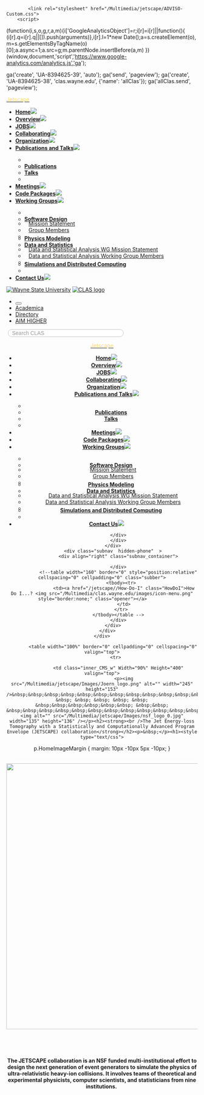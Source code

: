 <!DOCTYPE html PUBLIC "-//W3C//DTD XHTML 1.0 Transitional//EN" "http://www.w3.org/TR/xhtml1/DTD/xhtml1-transitional.dtd">
<!--[if lt IE 7]> <html class="no-js lt-ie9 lt-ie8 lt-ie7 ie" lang="en"> <![endif]-->
<!--[if IE 7]>    <html class="no-js lt-ie9 lt-ie8 ie" lang="en"> <![endif]-->
<!--[if IE 8]>    <html class="no-js lt-ie9 ie" lang="en"> <![endif]-->
<!--[if IE 9 ]>    <html lang="en" class="no-js ie9 ie"> <![endif]-->
<!--[if IE 10 ]>    <html lang="en" class="no-js ie10 ie"> <![endif]-->
<!--[if (gt IE 10)|!(IE)]><!-->
<html xmlns="http://www.w3.org/1999/xhtml">
<!--<![endif]-->
<head>
	<title>Home - Jetscape - Jetscape</title>
	<meta name="viewport" content="width=device-width, initial-scale=1.0" />
	<meta http-equiv="Content-Type" content="text/html; charset=iso-8859-1">
	<meta name="keywords" content="">
	<meta name="description" content="">
	<meta name="classification" content="">
	<meta name="content" content="">
	<meta name="author" content="">
	<meta name="revisit-after" content="">
	<meta name="robots" content="follow,index">
	<link rel="stylesheet" href="/Multimedia/clas.wayne.edu/bootstrap.css">
	<link rel="stylesheet" href="/Multimedia/clas.wayne.edu/bootstrap-responsive.css">
	<link rel="stylesheet" href="/Multimedia/clas.wayne.edu/ADVISO.css">
	<link rel="stylesheet" href="/Multimedia/clas.wayne.edu/mission.css">
	<link rel="stylesheet" href="/Multimedia/clas.wayne.edu/150footer.css">
	<link rel="icon" href="/Multimedia/clas.wayne.edu/Images/wsu-favicon.png" type="image/png">
	<!-- <link rel="shortcut icon" href="/Multimedia/clas.wayne.edu/Images/favicon.ico" type="image/x-icon" /> -->
	<link rel="stylesheet" href="//fonts.googleapis.com/css?family=Noto+Sans|Gentium+Basic|Quattrocento|Droid+Serif" type='text/css'>
	<link href="https://fonts.googleapis.com/css?family=Fjalla+One" rel="stylesheet">
	<script type="text/javascript" src="/Tools/Functions/Functions.js"></script>
	<script type="text/javascript" src="/Include/menubar.js"></script>
	<script type="text/javascript" src="/Tools/Controls/jquery-1.7.2.js"></script>
	
			<link rel="stylesheet" href="/Multimedia/jetscape/ADVISO-Custom.css">	
		<script>
  (function(i,s,o,g,r,a,m){i['GoogleAnalyticsObject']=r;i[r]=i[r]||function(){
  (i[r].q=i[r].q||[]).push(arguments)},i[r].l=1*new Date();a=s.createElement(o),
  m=s.getElementsByTagName(o)[0];a.async=1;a.src=g;m.parentNode.insertBefore(a,m)
  })(window,document,'script','https://www.google-analytics.com/analytics.js','ga');

ga('create', 'UA-8394625-39', 'auto');
ga('send', 'pageview');
ga('create', 'UA-8394625-38', 'clas.wayne.edu', {'name': 'allClas'});
ga('allClas.send', 'pageview');
</script>
</head>

<body>

<link rel="stylesheet" href="/Multimedia/clas.wayne.edu/pushy.css" type="text/css"> 
<nav class="pushy pushy-left"><div class='clearfix'><a href='jetscape/'><div style='color:#ffd478;' class='navtitle'>Jetscape</div></a></div><div class='menuHolder'><ul class='nav1'><li><a class='top-a' href='/jetscape/Home' target='' ><b>Home</b><img class='opener' style='border:none;' src='/Multimedia/jetscape/images/icon-menu.png' /></a></li><li><a class='top-a' href='/jetscape/Overview' target='' ><b>Overview</b><img class='opener' style='border:none;' src='/Multimedia/jetscape/images/icon-menu.png' /></a></li><li><a class='top-a' href='/jetscape/JOBS' target='' ><b>JOBS</b><img class='opener' style='border:none;' src='/Multimedia/jetscape/images/icon-menu.png' /></a></li><li><a class='top-a' href='/jetscape/Collaborating' target='' ><b>Collaborating</b><img class='opener' style='border:none;' src='/Multimedia/jetscape/images/icon-menu.png' /></a></li><li><a class='top-a' href='/jetscape/Organization' target='' ><b>Organization</b><img class='opener' style='border:none;' src='/Multimedia/jetscape/images/icon-menu.png' /></a></li><li><a class='top-a' href='/jetscape/Publications-and-Talks' target='' ><b>Publications and Talks</b><img class='opener' style='border:none;' src='/Multimedia/jetscape/images/icon-menu.png' /><!--[if gte IE 7]><!--></a><!--<![endif]--><!--[if lte IE 6]><table><tr><td><![endif]--><div class='col1'><ul class='colSingle'><li class='liTop'></li><li class='lnk'><a href='/jetscape/Publications' Target=''><b>Publications</b></a></li><li class='lnk'><a href='/jetscape/Talks' Target=''><b>Talks</b></a></li><li class='liBott'></li></ul><span><em class='emleft' style='left: 0px; z-index: 20000; width: 10px; top: 0px;'></em><em style='top: 0px; width: 92%; background: none repeat scroll 0% 0% #8B845F; right: 8px; height: 7px;'></em><em style='width: 11px; top: 0px; right: -3px;'></em></span></div><!--[if lte IE 6]></td></tr></table></a><![endif]--></li><li><a class='top-a' href='/jetscape/Meetings' target='' ><b>Meetings</b><img class='opener' style='border:none;' src='/Multimedia/jetscape/images/icon-menu.png' /></a></li><li><a class='top-a' href='/jetscape/Code-Packages' target='' ><b>Code Packages</b><img class='opener' style='border:none;' src='/Multimedia/jetscape/images/icon-menu.png' /></a></li><li><a class='top-a' href='/jetscape/Working-Groups' target='' ><b>Working Groups</b><img class='opener' style='border:none;' src='/Multimedia/jetscape/images/icon-menu.png' /><!--[if gte IE 7]><!--></a><!--<![endif]--><!--[if lte IE 6]><table><tr><td><![endif]--><div class='col1 left'><ul class='colSingle'><li class='liTop'></li><li class='lnk'><a href='/jetscape/Software-Design' Target=''><b>Software Design</b></a></li><li style='padding-left:11px;margin-top:-5px' class='lnk'><a href='/jetscape/Mission-Statement' Target=''>Mission Statement</a></li><li style='padding-left:11px' class='lnk'><a href='/jetscape/Group-Members' Target=''>Group Members</a></li><li style='height:5px' class='liTop'></li><li class='lnk'><a href='/jetscape/Physics-Modeling' Target=''><b>Physics Modeling</b></a></li><li class='lnk'><a href='/jetscape/Data-and-Statistics' Target=''><b>Data and Statistics</b></a></li><li style='padding-left:11px;margin-top:-5px' class='lnk'><a href='/jetscape/Data-and-Statistical-Analysis-WG-Mission-Statement' Target=''>Data and Statistical Analysis WG Mission Statement</a></li><li style='padding-left:11px' class='lnk'><a href='/jetscape/Data-and-Statistical-Analysis-Working-Group-Members' Target=''>Data and Statistical Analysis Working Group Members</a></li><li style='height:5px' class='liTop'></li><li class='lnk'><a href='/jetscape/Simulations-and-Distributed-Computing' Target=''><b>Simulations and Distributed Computing</b></a></li><li class='liBott'></li></ul><span><em class='emleft' style='left: 0px; z-index: 20000; width: 10px; top: 0px;'></em><em style='top: 0px; width: 92%; background: none repeat scroll 0% 0% #8B845F; right: 8px; height: 7px;'></em><em style='width: 11px; top: 0px; right: -3px;'></em></span></div><!--[if lte IE 6]></td></tr></table></a><![endif]--></li><li><a class='top-a' href='/jetscape/Contact-Us' target='' ><b>Contact Us</b><img class='opener' style='border:none;' src='/Multimedia/jetscape/images/icon-menu.png' /></a></li></ul></div></nav>
<div class="site-overlay"></div>
<div id="pushyContainer">
<div class="headerWrapper header">
	<div class="headerLogo" >    
		<div class="row-fluid">
			<div class="span8">
				<a href="http://www.wayne.edu/" title="Wayne State University"><img border="0" src="/Multimedia/clas.wayne.edu/Images/logo.png" alt="Wayne State University"></a>
				<a href="/" title="CLAS Home"><img border="0" src="/Multimedia/clas.wayne.edu/Images/Logo_CLAS.gif" alt="CLAS logo"></a>
			</div>
			<div  class="span4">
				<ul class="headerItem">
					<li class="visible-phone menu-btn">
					  <button data-target=".nav-collapse" data-toggle="collapse" class="btn btn-navbar" type="button">
						<span class="icon-bar"></span>
						<span class="icon-bar"></span>
						<span class="icon-bar"></span>
					  </button>
				  </li>
					<li><a target="_blank" href="http://academica.aws.wayne.edu/" class="Header">Academica</a></li>
					<li><a target="_blank" href="http://clasprofiles.wayne.edu" class="Header">Directory</a></li>
					<!-- <li><a href="/contact" class="Header">Contact</a></li> -->
					<li class="visible-desktop"><a href="http://wayne.edu/aimhigher/" class="AimHigher">AIM HIGHER</a></li>
				</ul>
				<div class="text-center">
				<!-- <form method="post" action="https://wayne.edu/search/" id="frmSearch" name="frmSearch">
					<div class="inner-addon right-addon" style="display:inline-block; position:relative;">
					<i class="icon-search"> </i>
					<label for="q">Search:</label><input name="q" id="q" placeholder="Search..." type="text" /><span role="status" aria-live="polite" class="ui-helper-hidden-accessible"></span></div>
					</form> -->
				<form method="post" action="/WebPagePreconfig.advx?Module=Search&Page=&SubmitTypeSearchString=txtInput&Table=WebPage" id="frmSearch" name="frmSearch">
					<div class="inner-addon right-addon" style="display:inline-block; position:relative;">
					<i class="icon-search"> </i>
						<input type="text" class="search-query waterMark ui-autocomplete-input" style="display: inline-block; width: 305px; border: 1px solid silver; font-size: 14px; color: rgb(153, 153, 153); margin-left: 4px; border-radius:15px; padding-left:10px; padding-right:25px;" size="15" value="Search CLAS" name="txtSearchString" id="txtSearchString" autocomplete="off">
<span role="status" aria-live="polite" class="ui-helper-hidden-accessible"></span></div>
					</form>
				</div>
			</div>
		</div>
	</div>
	<div class="headerMenu">  
		<div align="center" class="nav_container">
			<div class="nav">
			  <div class="row-fluid">
				<a href="/jetscape/"><div class="navtitle span5" style="color:#ffd478;">Jetscape</div></a>
				<div class="menu span7 hidden-phone">
<div class='menuHolder'><ul class='nav1'><li><a class='top-a' href='/jetscape/Home' target='' ><b>Home</b><img class='opener' style='border:none;' src='/Multimedia/jetscape/images/icon-menu.png' /></a></li><li><a class='top-a' href='/jetscape/Overview' target='' ><b>Overview</b><img class='opener' style='border:none;' src='/Multimedia/jetscape/images/icon-menu.png' /></a></li><li><a class='top-a' href='/jetscape/JOBS' target='' ><b>JOBS</b><img class='opener' style='border:none;' src='/Multimedia/jetscape/images/icon-menu.png' /></a></li><li><a class='top-a' href='/jetscape/Collaborating' target='' ><b>Collaborating</b><img class='opener' style='border:none;' src='/Multimedia/jetscape/images/icon-menu.png' /></a></li><li><a class='top-a' href='/jetscape/Organization' target='' ><b>Organization</b><img class='opener' style='border:none;' src='/Multimedia/jetscape/images/icon-menu.png' /></a></li><li><a class='top-a' href='/jetscape/Publications-and-Talks' target='' ><b>Publications and Talks</b><img class='opener' style='border:none;' src='/Multimedia/jetscape/images/icon-menu.png' /><!--[if gte IE 7]><!--></a><!--<![endif]--><!--[if lte IE 6]><table><tr><td><![endif]--><div class='col1'><ul class='colSingle'><li class='liTop'></li><li class='lnk'><a href='/jetscape/Publications' Target=''><b>Publications</b></a></li><li class='lnk'><a href='/jetscape/Talks' Target=''><b>Talks</b></a></li><li class='liBott'></li></ul><span><em class='emleft' style='left: 0px; z-index: 20000; width: 10px; top: 0px;'></em><em style='top: 0px; width: 92%; background: none repeat scroll 0% 0% #8B845F; right: 8px; height: 7px;'></em><em style='width: 11px; top: 0px; right: -3px;'></em></span></div><!--[if lte IE 6]></td></tr></table></a><![endif]--></li><li><a class='top-a' href='/jetscape/Meetings' target='' ><b>Meetings</b><img class='opener' style='border:none;' src='/Multimedia/jetscape/images/icon-menu.png' /></a></li><li><a class='top-a' href='/jetscape/Code-Packages' target='' ><b>Code Packages</b><img class='opener' style='border:none;' src='/Multimedia/jetscape/images/icon-menu.png' /></a></li><li><a class='top-a' href='/jetscape/Working-Groups' target='' ><b>Working Groups</b><img class='opener' style='border:none;' src='/Multimedia/jetscape/images/icon-menu.png' /><!--[if gte IE 7]><!--></a><!--<![endif]--><!--[if lte IE 6]><table><tr><td><![endif]--><div class='col1 left'><ul class='colSingle'><li class='liTop'></li><li class='lnk'><a href='/jetscape/Software-Design' Target=''><b>Software Design</b></a></li><li style='padding-left:11px;margin-top:-5px' class='lnk'><a href='/jetscape/Mission-Statement' Target=''>Mission Statement</a></li><li style='padding-left:11px' class='lnk'><a href='/jetscape/Group-Members' Target=''>Group Members</a></li><li style='height:5px' class='liTop'></li><li class='lnk'><a href='/jetscape/Physics-Modeling' Target=''><b>Physics Modeling</b></a></li><li class='lnk'><a href='/jetscape/Data-and-Statistics' Target=''><b>Data and Statistics</b></a></li><li style='padding-left:11px;margin-top:-5px' class='lnk'><a href='/jetscape/Data-and-Statistical-Analysis-WG-Mission-Statement' Target=''>Data and Statistical Analysis WG Mission Statement</a></li><li style='padding-left:11px' class='lnk'><a href='/jetscape/Data-and-Statistical-Analysis-Working-Group-Members' Target=''>Data and Statistical Analysis Working Group Members</a></li><li style='height:5px' class='liTop'></li><li class='lnk'><a href='/jetscape/Simulations-and-Distributed-Computing' Target=''><b>Simulations and Distributed Computing</b></a></li><li class='liBott'></li></ul><span><em class='emleft' style='left: 0px; z-index: 20000; width: 10px; top: 0px;'></em><em style='top: 0px; width: 92%; background: none repeat scroll 0% 0% #8B845F; right: 8px; height: 7px;'></em><em style='width: 11px; top: 0px; right: -3px;'></em></span></div><!--[if lte IE 6]></td></tr></table></a><![endif]--></li><li><a class='top-a' href='/jetscape/Contact-Us' target='' ><b>Contact Us</b><img class='opener' style='border:none;' src='/Multimedia/jetscape/images/icon-menu.png' /></a></li></ul></div>
 <script>
 $(".nav1>li.acItem").hover(function(){$(".lnk.l0>div.col3").addClass('forceShow');$(".acedamic>ul:first-child").addClass("highLight");},function(){$(".lnk.l0>div.col3").removeClass('forceShow');$(".acedamic>ul:first-child").removeClass("highLight");});

$(".lnk.l0").hover(function(){$(".lnk.l0>div.col3").addClass('forceShow');$(".acedamic>ul:first-child").addClass("highLight");},function(){});
$(".lnk.l1").hover(function(){$(".lnk.l0>div.col3").removeClass('forceShow');$(".acedamic>ul:first-child").removeClass("highLight");},function(){});
$(".lnk.l2").hover(function(){$(".lnk.l0>div.col3").removeClass('forceShow');$(".acedamic>ul:first-child").removeClass("highLight");},function(){});
 $(".opener").live("click",function(){
 if($(this).parent().next().is(':visible')){
 $(this).parent().next().slideUp('slow');
 }else{
 $(this).parent().next().slideDown('slow');
}
 return false;
 });
 $(".col3").each(function(){ 
  var fix = ($(this).width() + $(this).offset().left)-$("body").width()+10;
  if(fix > 0){
    $(this).css({"left":-fix});
  }
});
 </script>

				</div>
				</div>
			</div>
			<div class="subnav  hidden-phone"  >
				<div align="right" class="subnav_container">
				
				</div>
				<!--table width="160" border="0" style="position:relative" cellspacing="0" cellpadding="0" class="subber">
				  <tbody><tr>
					<td><a href="/jetscape//How-Do-I" class="HowDoI">How Do I...? <img src="/Multimedia/clas.wayne.edu/images/icon-menu.png" style="border:none;" class="opener"></a>		
					</td>
				  </tr>
				</tbody></table -->
				</div>
			</div>
		</div>
	</div>
</div>
<script>
 if($( window ).width() < 768){
	
 }else{
	$(".HowDoI").parent().hover(function(){
	$(".subMenuWrapper").show();
	},function(){
	$(".subMenuWrapper").hide();
	});
}
</script></div><!-- CLOSE: PUSHY CONTAINER -->

<div id="wrapper" class="innerPages fullWidth bodyer">  
	<div class="innerWrapper">
		<div class="top_CMS">
			
		

			<table width="100%" border="0" cellpadding="0" cellspacing="0" valign="top">
			  <tr>
				
	            <td class="inner_CMS_w" Width="90%" Height="400" valign="top">
	                <p><img src="/Multimedia/jetscape/Images/Joern_logo.png" alt="" width="245" height="153" />&nbsp;&nbsp;&nbsp;&nbsp;&nbsp;&nbsp;&nbsp;&nbsp;&nbsp;&nbsp;&nbsp;&nbsp;&nbsp;&nbsp;&nbsp;&nbsp;&nbsp;&nbsp;&nbsp;&nbsp;&nbsp;&nbsp;&nbsp;&nbsp;&nbsp;&nbsp;&nbsp;&nbsp;&nbsp;&nbsp;&nbsp;&nbsp;&nbsp;&nbsp;&nbsp;&nbsp;&nbsp;&nbsp;&nbsp;&nbsp;&nbsp;&nbsp;&nbsp;&nbsp;&nbsp;&nbsp;&nbsp;&nbsp;&nbsp;&nbsp;&nbsp;&nbsp;&nbsp;&nbsp;&nbsp;&nbsp;&nbsp;&nbsp;&nbsp;&nbsp;&nbsp;&nbsp;&nbsp; &nbsp; &nbsp; &nbsp; &nbsp; &nbsp; &nbsp;&nbsp;&nbsp;&nbsp;&nbsp;&nbsp; &nbsp;&nbsp; &nbsp;&nbsp;&nbsp;&nbsp;&nbsp;&nbsp;&nbsp;&nbsp;&nbsp;&nbsp;&nbsp;&nbsp;&nbsp;&nbsp; <img alt="" src="/Multimedia/jetscape/Images/nsf_logo_0.jpg" width="135" height="136" /></p><h2><strong><br />The Jet Energy-loss Tomography with a Statistically and Computationally Advanced Program Envelope (JETSCAPE) collaboration</strong></h2><p>&nbsp;</p><h1><style type="text/css">
p.HomeImageMargin 
{
    margin: 10px -10px 5px -10px;
 }

</style>  &nbsp; &nbsp; &nbsp; &nbsp; &nbsp; &nbsp; &nbsp; &nbsp; &nbsp; &nbsp;<img src="/Multimedia/jetscape/Images/CMS_EpsilonInLeadLeadCollision_cms_web_cern_ch_1.png" name="slide" class="HomeImageMargin" alt="" width="700" align="middle" />    <script type="text/javascript">

var image1=new Image()
image1.src="/Multimedia/jetscape/Images/CMS_EpsilonInLeadLeadCollision_cms_web_cern_ch_1.png"
var image2=new Image()
image2.src="/Multimedia/jetscape/Images/AliceCollisionLeadIons.png"
var image3=new Image()
image3.src="/Multimedia/jetscape/Images/STAR_bnl_gov1.png"
var image4=new Image()
image4.src="/Multimedia/jetscape/Images/Phenix_JpsiMutrHybrid_p25ext_lanl_gov_1.png"


var step=1
function slideit(){
document.images.slide.src=eval("image"+step+".src")
if(step<4)
step++
else
step=1
setTimeout("slideit()",8000)
}
slideit()
</script></h1><h2>&nbsp;</h2><h4>The JETSCAPE collaboration is an NSF funded multi-institutional effort to design the next generation of event generators to simulate the physics of ultra-relativistic heavy-ion collisions. It involves teams of theoretical and experimental physicists, computer scientists, and statisticians from nine institutions.&nbsp;</h4><h1><style media="screen" type="text/css">

#area-wrap {
    width:960px;
}

#Events {
    float:left;
    border-left: 6px solid red; background-color: lightgrey;
    width:300px;
    margin-left:20px;
    margin-right:20px;
    color:000001;
    margin-top:20px;
}

#News {
    float:left; 
    border-left: 6px solid red; background-color: lightgrey;
    width:150px;
    margin-left:10px;
    margin-right:10px;
    margin-top:20px;
    color:000001;
}
</body>
